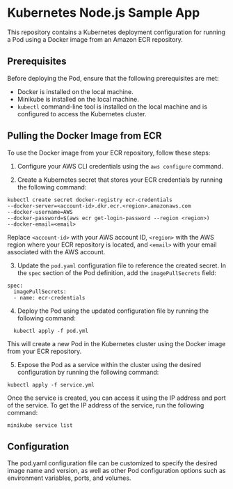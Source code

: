 # Kubernetes Node.js Sample App

This repository contains a Kubernetes deployment configuration for running a Pod using a Docker image from an Amazon ECR repository.

## Prerequisites

Before deploying the Pod, ensure that the following prerequisites are met:

- Docker is installed on the local machine.
- Minikube is installed on the local machine.
- `kubectl` command-line tool is installed on the local machine and is configured to access the Kubernetes cluster.

## Pulling the Docker Image from ECR

To use the Docker image from your ECR repository, follow these steps:

1. Configure your AWS CLI credentials using the `aws configure` command.

2. Create a Kubernetes secret that stores your ECR credentials by running the following command:

```
kubectl create secret docker-registry ecr-credentials
--docker-server=<account-id>.dkr.ecr.<region>.amazonaws.com
--docker-username=AWS
--docker-password=$(aws ecr get-login-password --region <region>)
--docker-email=<email>
```

Replace `<account-id>` with your AWS account ID, `<region>` with the AWS region where your ECR repository is located, and `<email>` with your email associated with the AWS account.

3. Update the `pod.yaml` configuration file to reference the created secret. In the `spec` section of the Pod definition, add the `imagePullSecrets` field:

```
spec:
  imagePullSecrets:
  - name: ecr-credentials
```
  
4. Deploy the Pod using the updated configuration file by running the following command:
  
```
  kubectl apply -f pod.yml
```
This will create a new Pod in the Kubernetes cluster using the Docker image from your ECR repository.

5. Expose the Pod as a service within the cluster using the desired configuration by running the following command:
```
kubectl apply -f service.yml

```

Once the service is created, you can access it using the IP address and port of the service. To get the IP address of the service, run the following command:

```
minikube service list

```

## Configuration
The pod.yaml configuration file can be customized to specify the desired image name and version, as well as other Pod configuration options such as environment variables, ports, and volumes.

